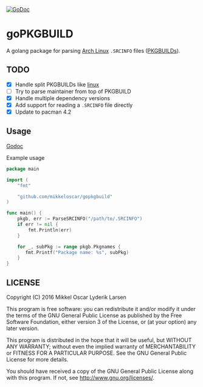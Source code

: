 [![GoDoc](https://godoc.org/github.com/mikkeloscar/gopkgbuild?status.svg)](https://godoc.org/github.com/mikkeloscar/gopkgbuild)

# goPKGBUILD

A golang package for parsing [Arch Linux][archlinux] `.SRCINFO` files
([PKGBUILDs][pkgbuilds]).

## TODO

- [x] Handle split PKGBUILDs like [linux][linux-pkg]
- [ ] Try to parse maintainer from top of PKGBUILD
- [x] Handle multiple dependency versions
- [x] Add support for reading a `.SRCINFO` file directly
- [x] Update to pacman 4.2

## Usage

[Godoc][godoc]

Example usage

```go
package main

import (
    "fmt"

    "github.com/mikkeloscar/gopkgbuild"
)

func main() {
    pkgb, err := ParseSRCINFO("/path/to/.SRCINFO")
    if err != nil {
        fmt.Println(err)
    }

    for _, subPkg := range pkgb.Pkgnames {
       fmt.Printf("Package name: %s", subPkg)
    }
}
```

## LICENSE

Copyright (C) 2016  Mikkel Oscar Lyderik Larsen

This program is free software: you can redistribute it and/or modify
it under the terms of the GNU General Public License as published by
the Free Software Foundation, either version 3 of the License, or
(at your option) any later version.

This program is distributed in the hope that it will be useful,
but WITHOUT ANY WARRANTY; without even the implied warranty of
MERCHANTABILITY or FITNESS FOR A PARTICULAR PURPOSE.  See the
GNU General Public License for more details.

You should have received a copy of the GNU General Public License
along with this program.  If not, see <http://www.gnu.org/licenses/>.


[archlinux]: http://archlinux.org
[pkgbuilds]: https://wiki.archlinux.org/index.php/PKGBUILD
[linux-pkg]: https://projects.archlinux.org/svntogit/packages.git/tree/trunk/PKGBUILD?h=packages/linux
[pkg-introspec]: https://www.archlinux.org/packages/community/any/pkgbuild-introspection/
[godoc]: https://godoc.org/github.com/mikkeloscar/gopkgbuild
